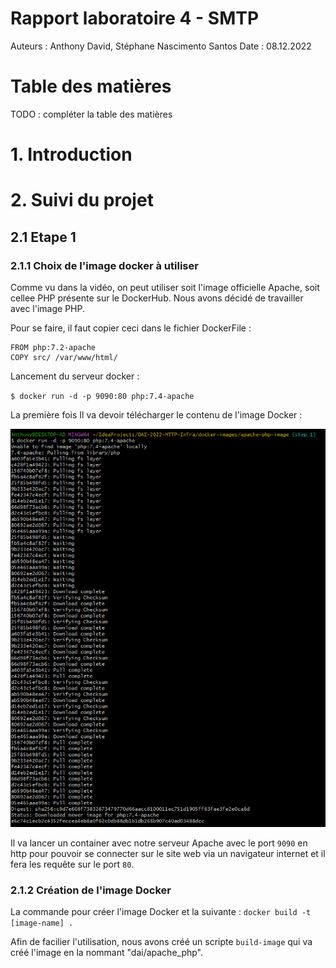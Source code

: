 # Rapport laboratoire 4 - SMTP
Auteurs : Anthony David, Stéphane Nascimento Santos
Date : 08.12.2022

# Table des matières
TODO : compléter la table des matières

# 1. Introduction



# 2. Suivi du projet
## 2.1 Etape 1
### 2.1.1 Choix de l'image docker à utiliser
Comme vu dans la vidéo, on peut utiliser soit l'image officielle Apache, soit cellee PHP présente sur le DockerHub.
Nous avons décidé de travailler avec l'image PHP.

Pour se faire, il faut copier ceci dans le fichier DockerFile :
```
FROM php:7.2-apache
COPY src/ /var/www/html/
```

Lancement du serveur docker :

`$ docker run -d -p 9090:80 php:7.4-apache`

La première fois Il va devoir télécharger le contenu de l'image Docker :

<p align="center">
    <img src="figures/download_phpContainer.png" width="700" class="center"> 
</p> 


 Il va lancer un container avec notre serveur Apache avec le port `9090` en http pour pouvoir se connecter sur le site web via un navigateur internet et il fera les requête sur le port `80`.

 ### 2.1.2 Création de l'image Docker
La commande pour créer l'image Docker et la suivante :
`docker build -t [image-name] .`

Afin de facilier l'utilisation, nous avons créé un scripte `build-image` qui va créé l'image en la nommant "dai/apache_php".



